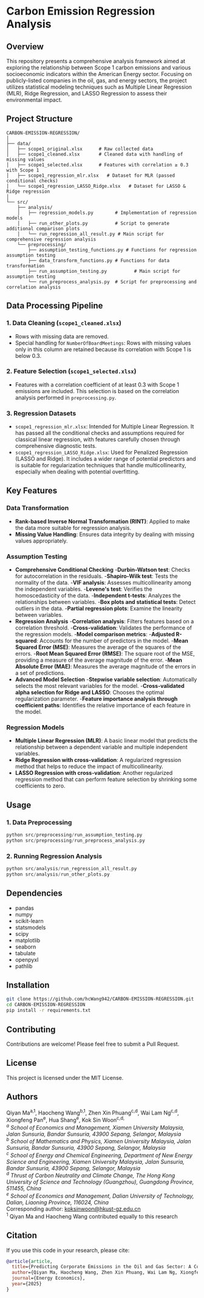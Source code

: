 # Carbon Emission Regression Analysis

## Overview
This repository presents a comprehensive analysis framework aimed at exploring the relationship between Scope 1 carbon emissions and various socioeconomic indicators within the American Energy sector. Focusing on publicly-listed companies in the oil, gas, and energy sectors, the project utilizes statistical modeling techniques such as Multiple Linear Regression (MLR), Ridge Regression, and LASSO Regression to assess their environmental impact.

## Project Structure
```
CARBON-EMISSION-REGRESSION/
│
├── data/
│   ├── scope1_original.xlsx      # Raw collected data
│   ├── scope1_cleaned.xlsx       # Cleaned data with handling of missing values
│   ├── scope1_selected.xlsx      # Features with correlation ≥ 0.3 with Scope 1
│   ├── scope1_regression_mlr.xlsx   # Dataset for MLR (passed conditional checks)
│   └── scope1_regression_LASSO_Ridge.xlsx   # Dataset for LASSO & Ridge regression
│
└── src/
    ├── analysis/
    │   ├── regression_models.py        # Implementation of regression models
    │   ├── run_other_plots.py          # Script to generate additional comparison plots
    │   └── run_regression_all_result.py # Main script for comprehensive regression analysis
    └── preprocessing/
        ├── assumption_testing_functions.py # Functions for regression assumption testing
        ├── data_transform_functions.py # Functions for data transformation
        ├── run_assumption_testing.py          # Main script for assumption testing
        └── run_preprocess_analysis.py  # Script for preprocessing and correlation analysis
```

## Data Processing Pipeline

### 1. Data Cleaning (`scope1_cleaned.xlsx`)
- Rows with missing data are removed.
- Special handling for `NumberOfBoardMeetings`: Rows with missing values only in this column are retained because its correlation with Scope 1 is below 0.3.

### 2. Feature Selection (`scope1_selected.xlsx`)
- Features with a correlation coefficient of at least 0.3 with Scope 1 emissions are included. This selection is based on the correlation analysis performed in `preprocessing.py`.

### 3. Regression Datasets
- `scope1_regression_mlr.xlsx`: Intended for Multiple Linear Regression. It has passed all the conditional checks and assumptions required for classical linear regression, with features carefully chosen through comprehensive diagnostic tests.
- `scope1_regression_LASSO_Ridge.xlsx`: Used for Penalized Regression (LASSO and Ridge). It includes a wider range of potential predictors and is suitable for regularization techniques that handle multicollinearity, especially when dealing with potential overfitting.

## Key Features

### Data Transformation
- **Rank-based Inverse Normal Transformation (RINT)**: Applied to make the data more suitable for regression analysis.
- **Missing Value Handling**: Ensures data integrity by dealing with missing values appropriately.

### Assumption Testing
- **Comprehensive Conditional Checking**
   -**Durbin-Watson test**: Checks for autocorrelation in the residuals.
   -**Shapiro-Wilk test**: Tests the normality of the data.
   -**VIF analysis**: Assesses multicollinearity among the independent variables.
   -**Levene's test**: Verifies the homoscedasticity of the data.
   -**Independent t-tests**: Analyzes the relationships between variables.
   -**Box plots and statistical tests**: Detect outliers in the data.
   -**Partial regression plots**: Examine the linearity between variables.
- **Regression Analysis**
   -**Correlation analysis**: Filters features based on a correlation threshold.
   -**Cross-validation**: Validates the performance of the regression models.
   -**Model comparison metrics**:
       -**Adjusted R-squared**: Accounts for the number of predictors in the model.
       -**Mean Squared Error (MSE)**: Measures the average of the squares of the errors.
       -**Root Mean Squared Error (RMSE)**: The square root of the MSE, providing a measure of the average magnitude of the error.
       -**Mean Absolute Error (MAE)**: Measures the average magnitude of the errors in a set of predictions.
- **Advanced Model Selection**
   -**Stepwise variable selection**: Automatically selects the most relevant variables for the model.
   -**Cross-validated alpha selection for Ridge and LASSO**: Chooses the optimal regularization parameter.
   -**Feature importance analysis through coefficient paths**: Identifies the relative importance of each feature in the model.

### Regression Models
- **Multiple Linear Regression (MLR)**: A basic linear model that predicts the relationship between a dependent variable and multiple independent variables.
- **Ridge Regression with cross-validation**: A regularized regression method that helps to reduce the impact of multicollinearity.
- **LASSO Regression with cross-validation**: Another regularized regression method that can perform feature selection by shrinking some coefficients to zero.

## Usage

### 1. Data Preprocessing
```python
python src/preprocessing/run_assumption_testing.py
python src/preprocessing/run_preprocess_analysis.py
```

### 2. Running Regression Analysis
```python
python src/analysis/run_regression_all_result.py
python src/analysis/run_other_plots.py
```

## Dependencies
- pandas
- numpy
- scikit-learn
- statsmodels
- scipy
- matplotlib
- seaborn
- tabulate
- openpyxl
- pathlib

## Installation
```bash
git clone https://github.com/hcWang942/CARBON-EMISSION-REGRESSION.git
cd CARBON-EMISSION-REGRESSION
pip install -r requirements.txt
```

## Contributing
Contributions are welcome! Please feel free to submit a Pull Request.

## License
This project is licensed under the MIT License.

## Authors
Qiyan Ma<sup>a,1</sup>, Haocheng Wang<sup>b,1</sup>, Zhen Xin Phuang<sup>c,d</sup>, Wai Lam Ng<sup>c,d</sup>, Xiongfeng Pan<sup>e</sup>, Hua Shang<sup>e</sup>, Kok Sin Woon<sup>c,d,*</sup>  
<sup>a</sup> School of Economics and Management, Xiamen University Malaysia, Jalan Sunsuria, Bandar Sunsuria, 43900 Sepang, Selangor, Malaysia  
<sup>b</sup> School of Mathematics and Physics, Xiamen University Malaysia, Jalan Sunsuria, Bandar Sunsuria, 43900 Sepang, Selangor, Malaysia  
<sup>c</sup> School of Energy and Chemical Engineering, Department of New Energy Science and Engineering, Xiamen University Malaysia, Jalan Sunsuria, Bandar Sunsuria, 43900 Sepang, Selangor, Malaysia  
<sup>d</sup> Thrust of Carbon Neutrality and Climate Change, The Hong Kong University of Science and Technology (Guangzhou), Guangdong Province, 511455, China  
<sup>e</sup> School of Economics and Management, Dalian University of Technology, Dalian, Liaoning Province, 116024, China  
<sup>*</sup> Corresponding author: koksinwoon@hkust-gz.edu.cn  
<sup>1</sup> Qiyan Ma and Haocheng Wang contributed equally to this research

## Citation

If you use this code in your research, please cite:

```bibtex
@article{article,
  title={Predicting Corporate Emissions in the Oil and Gas Sector: A Comparative Regression Model Analysis using Environmental, Financial, and Governance Indicators},
  author={Qiyan Ma, Haocheng Wang, Zhen Xin Phuang, Wai Lam Ng, Xiongfeng Pan, Hua Shang, Kok Sin Woon},
  journal={Energy Economics},
  year={2025}
}
```